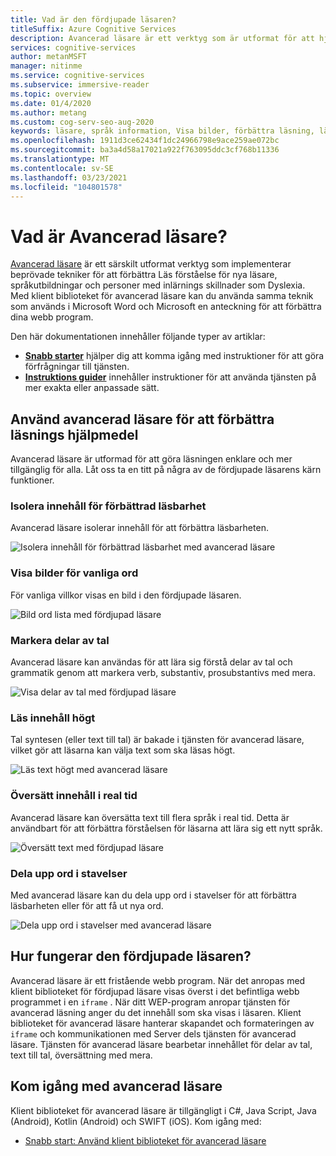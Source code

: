 ```yaml
---
title: Vad är den fördjupade läsaren?
titleSuffix: Azure Cognitive Services
description: Avancerad läsare är ett verktyg som är utformat för att hjälpa personer med inlärnings skillnader eller hjälpa nya läsare och språk kunskaper med att läsa förståelse.
services: cognitive-services
author: metanMSFT
manager: nitinme
ms.service: cognitive-services
ms.subservice: immersive-reader
ms.topic: overview
ms.date: 01/4/2020
ms.author: metang
ms.custom: cog-serv-seo-aug-2020
keywords: läsare, språk information, Visa bilder, förbättra läsning, läsa innehåll, Översätt
ms.openlocfilehash: 1911d3ce62434f1dc24966798e9ace259ae072bc
ms.sourcegitcommit: ba3a4d58a17021a922f763095ddc3cf768b11336
ms.translationtype: MT
ms.contentlocale: sv-SE
ms.lasthandoff: 03/23/2021
ms.locfileid: "104801578"
---
```

# <a name="what-is-immersive-reader"></a>Vad är Avancerad läsare?

[Avancerad läsare](https://www.onenote.com/learningtools) är ett särskilt utformat verktyg som implementerar beprövade tekniker för att förbättra Läs förståelse för nya läsare, språkutbildningar och personer med inlärnings skillnader som Dyslexia. Med klient biblioteket för avancerad läsare kan du använda samma teknik som används i Microsoft Word och Microsoft en anteckning för att förbättra dina webb program. 

Den här dokumentationen innehåller följande typer av artiklar:  

* **[Snabb starter](quickstarts/client-libraries.md)** hjälper dig att komma igång med instruktioner för att göra förfrågningar till tjänsten.
* **[Instruktions guider](how-to-create-immersive-reader.md)** innehåller instruktioner för att använda tjänsten på mer exakta eller anpassade sätt.

## <a name="use-immersive-reader-to-improve-reading-accessibility"></a>Använd avancerad läsare för att förbättra läsnings hjälpmedel 

Avancerad läsare är utformad för att göra läsningen enklare och mer tillgänglig för alla. Låt oss ta en titt på några av de fördjupade läsarens kärn funktioner.

### <a name="isolate-content-for-improved-readability"></a>Isolera innehåll för förbättrad läsbarhet

Avancerad läsare isolerar innehåll för att förbättra läsbarheten. 

  ![Isolera innehåll för förbättrad läsbarhet med avancerad läsare](./media/immersive-reader.png)

### <a name="display-pictures-for-common-words"></a>Visa bilder för vanliga ord

För vanliga villkor visas en bild i den fördjupade läsaren.

  ![Bild ord lista med fördjupad läsare](./media/picture-dictionary.png)

### <a name="highlight-parts-of-speech"></a>Markera delar av tal

Avancerad läsare kan användas för att lära sig förstå delar av tal och grammatik genom att markera verb, substantiv, prosubstantivs med mera.

  ![Visa delar av tal med fördjupad läsare](./media/parts-of-speech.png)

### <a name="read-content-aloud"></a>Läs innehåll högt

Tal syntesen (eller text till tal) är bakade i tjänsten för avancerad läsare, vilket gör att läsarna kan välja text som ska läsas högt. 

  ![Läs text högt med avancerad läsare](./media/read-aloud.png)

### <a name="translate-content-in-real-time"></a>Översätt innehåll i real tid

Avancerad läsare kan översätta text till flera språk i real tid. Detta är användbart för att förbättra förståelsen för läsarna att lära sig ett nytt språk.

  ![Översätt text med fördjupad läsare](./media/translation.png)

### <a name="split-words-into-syllables"></a>Dela upp ord i stavelser

Med avancerad läsare kan du dela upp ord i stavelser för att förbättra läsbarheten eller för att få ut nya ord.

  ![Dela upp ord i stavelser med avancerad läsare](./media/syllabification.png)

## <a name="how-does-immersive-reader-work"></a>Hur fungerar den fördjupade läsaren?

Avancerad läsare är ett fristående webb program. När det anropas med klient biblioteket för fördjupad läsare visas överst i det befintliga webb programmet i en `iframe` . När ditt WEP-program anropar tjänsten för avancerad läsning anger du det innehåll som ska visas i läsaren. Klient biblioteket för avancerad läsare hanterar skapandet och formateringen av `iframe` och kommunikationen med Server dels tjänsten för avancerad läsare. Tjänsten för avancerad läsare bearbetar innehållet för delar av tal, text till tal, översättning med mera.

## <a name="get-started-with-immersive-reader"></a>Kom igång med avancerad läsare

Klient biblioteket för avancerad läsare är tillgängligt i C#, Java Script, Java (Android), Kotlin (Android) och SWIFT (iOS). Kom igång med:

* [Snabb start: Använd klient biblioteket för avancerad läsare](quickstarts/client-libraries.md)
